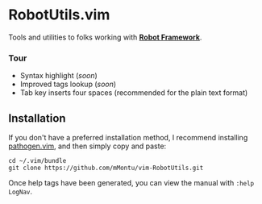 RobotUtils.vim
==============

Tools and utilities to folks working with **[Robot Framework](http://robotframework.org/)**.


### Tour

- Syntax highlight (*soon*)
- Improved tags lookup (*soon*)
- Tab key inserts four spaces (recommended for the plain text format)


## Installation

If you don't have a preferred installation method, I recommend
installing [pathogen.vim](https://github.com/tpope/vim-pathogen), and
then simply copy and paste:

    cd ~/.vim/bundle
    git clone https://github.com/mMontu/vim-RobotUtils.git

Once help tags have been generated, you can view the manual with
`:help LogNav`.


